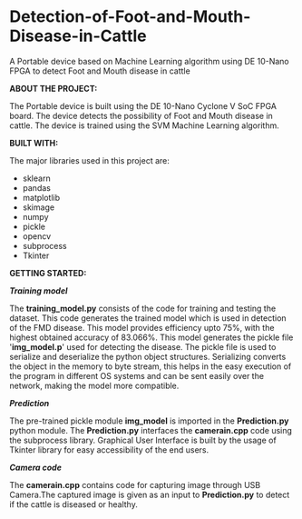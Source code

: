 # Detection-of-Foot-and-Mouth-Disease-in-Cattle
A Portable device based on Machine Learning algorithm using DE 10-Nano FPGA to detect Foot and Mouth disease in cattle

__ABOUT THE PROJECT:__
  
  The Portable device is built using the DE 10-Nano Cyclone V SoC FPGA board. The device detects the possibility of Foot and Mouth disease in cattle. The device is trained using the SVM Machine Learning algorithm.

__BUILT WITH:__

The major libraries used in this project are:
* sklearn
* pandas
* matplotlib
* skimage
* numpy
* pickle
* opencv
* subprocess
* Tkinter

__GETTING STARTED:__

*__Training model__*

The __training_model.py__ consists of the code for training and testing the dataset. This code generates the trained model which is used in detection of the FMD disease. This model provides efficiency upto 75%, with the highest obtained accuracy of 83.066%. This model generates the pickle file '__img_model.p__' used for detecting the disease. The pickle file is used to serialize and deserialize the python object structures. Serializing converts the object in the memory to byte stream, this helps in the easy execution of the program in different OS systems and can be sent easily over the network, making the model more compatible.

*__Prediction__*

The pre-trained pickle module __img_model__ is imported in the __Prediction.py__ python module. The __Prediction.py__ interfaces the __camerain.cpp__ code using the subprocess library. Graphical User Interface is built by the usage of Tkinter library for easy accessibility of the end users.

*__Camera code__*

The __camerain.cpp__ contains code for capturing image through USB Camera.The captured image is given as an input to __Prediction.py__ to detect if the cattle is diseased or healthy.


